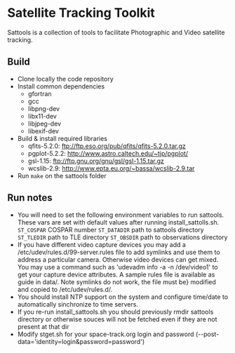 Satellite Tracking Toolkit
=========

Sattools is a collection of tools to facilitate Photographic and Video satellite tracking.

Build
------
* Clone locally the code repository
* Install common dependencies
  * gfortran
  * gcc
  * libpng-dev
  * libx11-dev
  * libjpeg-dev 
  * libexif-dev
* Build & install required libraries
  * qfits-5.2.0: ftp://ftp.eso.org/pub/qfits/qfits-5.2.0.tar.gz
  * pgplot-5.2.2: http://www.astro.caltech.edu/~tjp/pgplot/
  * gsl-1.15: ftp://ftp.gnu.org/gnu/gsl/gsl-1.15.tar.gz 
  * wcslib-2.9: http://www.epta.eu.org/~bassa/wcslib-2.9.tar
* Run `make` on the sattools folder

Run notes
---------
* You will need to set the following environment variables to run sattools.
	These vars are set with default values after running install_sattolls.sh.
	`ST_COSPAR` COSPAR number 
	`ST_DATADIR` path to sattools directory 
	`ST_TLEDIR` path to TLE directory
	`ST_OBSDIR` path to observations directory
* If you have different video capture devices you may add a /etc/udev/rules.d/99-server.rules file to
  add symlinks and use them to address a particular camera. Otherwise video devices can get mixed.
  You may use a command such as 'udevadm info -a -n /dev/video1' to get your capture device attributes.
  A sample rules file is available as guide in data/. Note symlinks do not work, the file must be}
  modified and copied to /etc/udev/rules.d/.
* You should install NTP support on the system and configure time/date to automatically
sinchronize to time servers.
* If you re-run install_sattools.sh you should previously rmdir sattools directory or otherwise souces
will not be fetched even if they are not present at that dir
* Modify stget.sh for your space-track.org login and password (--post-data='identity=login&password=password')

